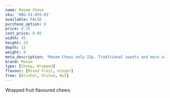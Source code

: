 ```yaml
---
name: Maoam Chews
sku: 'HBG-SI-055-01'
available: FALSE
purchase_option: 0
price: 0.15
cost_price: 0.06
width: 45
height: 25
depth: 15
weight: 0
meta_description: 'Maoam Chews only 15p. Traditional sweets and more at Humbugs Confectionery Store. Specialists in satisfying your sweet tooth!'
brand: Maoam
type: [Chewy, Wrapped]
flavour: [Mixed Fruit, Ginger]
free: [Alcohol, Gluten, Nut]
---
```

Wrapped fruit flavoured chews.